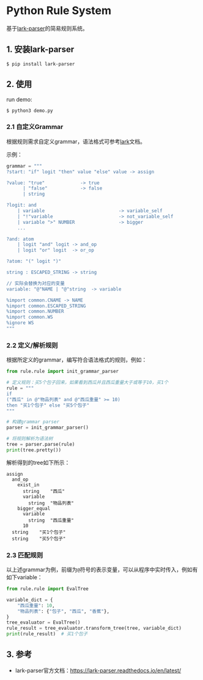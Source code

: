 # Python Rule System

基于[lark-parser](https://github.com/lark-parser/lark)的简易规则系统。

## 1. 安装lark-parser

    $ pip install lark-parser

## 2. 使用

run demo:

    $ python3 demo.py

### 2.1 自定义Grammar

根据规则需求自定义grammar，语法格式可参考[lark](https://lark-parser.readthedocs.io/en/latest)文档。

示例：

```python
grammar = """
?start: "if" logit "then" value "else" value -> assign

?value: "true"             -> true
      | "false"            -> false
      | string

?logit: and
    | variable                           -> variable_self
    | "!"variable                        -> not_variable_self
    | variable ">" NUMBER                -> bigger
    ...

?and: atom
    | logit "and" logit -> and_op
    | logit "or" logit  -> or_op

?atom: "(" logit ")"

string : ESCAPED_STRING -> string

// 实际会替换为对应的变量
variable: "@"NAME | "@"string  -> variable

%import common.CNAME -> NAME
%import common.ESCAPED_STRING
%import common.NUMBER
%import common.WS
%ignore WS
"""
```

### 2.2 定义/解析规则

根据所定义的grammar，编写符合语法格式的规则，例如：

```python
from rule.rule import init_grammar_parser

# 定义规则：买5个包子回来，如果看到西瓜并且西瓜重量大于或等于10，买1个
rule = """
if
("西瓜" in @"物品列表" and @"西瓜重量" >= 10)
then "买1个包子" else "买5个包子"
"""

# 构建grammar parser
parser = init_grammar_parser()

# 将规则解析为语法树
tree = parser.parse(rule)
print(tree.pretty())
```

解析得到的tree如下所示：

```
assign
  and_op
    exist_in
      string	"西瓜"
      variable
        string	"物品列表"
    bigger_equal
      variable
        string	"西瓜重量"
      10
  string	"买1个包子"
  string	"买5个包子"
```

### 2.3 匹配规则

以上述grammar为例，前缀为`@`符号的表示变量，可以从程序中实时传入，例如有如下variable：

```python
from rule.rule import EvalTree

variable_dict = {
    "西瓜重量": 10,
    "物品列表": {"包子", "西瓜", "香蕉"},
}
tree_evaluator = EvalTree()
rule_result = tree_evaluator.transform_tree(tree, variable_dict)
print(rule_result)  # 买1个包子
```

## 3. 参考

- lark-parser官方文档：<https://lark-parser.readthedocs.io/en/latest/>
